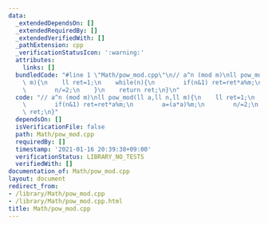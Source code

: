 ```yaml
---
data:
  _extendedDependsOn: []
  _extendedRequiredBy: []
  _extendedVerifiedWith: []
  _pathExtension: cpp
  _verificationStatusIcon: ':warning:'
  attributes:
    links: []
  bundledCode: "#line 1 \"Math/pow_mod.cpp\"\n// a^n (mod m)\nll pow_mod(ll a,ll n,ll\
    \ m){\n    ll ret=1;\n    while(n){\n        if(n&1) ret=ret*a%m;\n        a=(a*a)%m;\n\
    \        n/=2;\n    }\n    return ret;\n}\n"
  code: "// a^n (mod m)\nll pow_mod(ll a,ll n,ll m){\n    ll ret=1;\n    while(n){\n\
    \        if(n&1) ret=ret*a%m;\n        a=(a*a)%m;\n        n/=2;\n    }\n    return\
    \ ret;\n}"
  dependsOn: []
  isVerificationFile: false
  path: Math/pow_mod.cpp
  requiredBy: []
  timestamp: '2021-01-16 20:39:38+09:00'
  verificationStatus: LIBRARY_NO_TESTS
  verifiedWith: []
documentation_of: Math/pow_mod.cpp
layout: document
redirect_from:
- /library/Math/pow_mod.cpp
- /library/Math/pow_mod.cpp.html
title: Math/pow_mod.cpp
---
```

